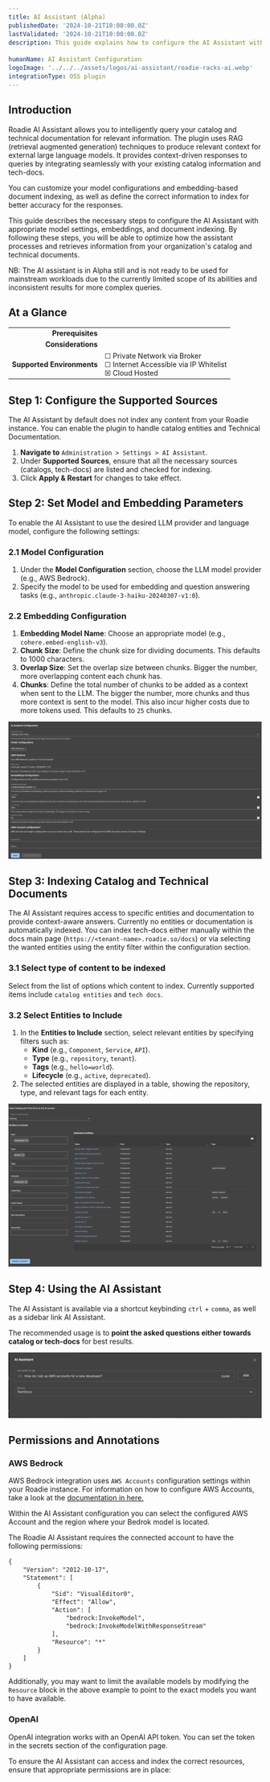 ```yaml
---
title: AI Assistant (Alpha)
publishedDate: '2024-10-21T10:00:00.0Z'
lastValidated: '2024-10-21T10:00:00.0Z'
description: This guide explains how to configure the AI Assistant with model settings, embedding configurations, and entity inclusion for indexing.

humanName: AI Assistant Configuration
logoImage: '../../../assets/logos/ai-assistant/roadie-racks-ai.webp'
integrationType: OSS plugin
---
```


## Introduction

Roadie AI Assistant allows you to intelligently query your catalog and technical documentation for relevant information. The plugin uses RAG (retrieval augmented generation) techniques to produce relevant context for external large language models. It provides context-driven responses to queries by integrating seamlessly with your existing catalog information and tech-docs.

You can customize your model configurations and embedding-based document indexing, as well as define the correct information to index for better accuracy for the responses.

This guide describes the necessary steps to configure the AI Assistant with appropriate model settings, embeddings, and document indexing. By following these steps, you will be able to optimize how the assistant processes and retrieves information from your organization's catalog and technical documents.

NB: The AI assistant is in Alpha still and is not ready to be used for mainstream workloads due to the currently limited scope of its abilities and inconsistent results for more complex queries.

## At a Glance

|                            |                                                                                                  |
| -------------------------: | ------------------------------------------------------------------------------------------------ |
|          **Prerequisites** |                                                                                                  |
|         **Considerations** |                                                                                                  |
| **Supported Environments** | ☐ Private Network via Broker <br /> ☐ Internet Accessible via IP Whitelist <br /> ☒ Cloud Hosted |

## Step 1: Configure the Supported Sources

The AI Assistant by default does not index any content from your Roadie instance. You can enable the plugin to handle catalog entities and Technical Documentation.

1. **Navigate to** `Administration > Settings > AI Assistant`.
2. Under **Supported Sources**, ensure that all the necessary sources (catalogs, tech-docs) are listed and checked for indexing.
3. Click **Apply & Restart** for changes to take effect.

## Step 2: Set Model and Embedding Parameters

To enable the AI Assistant to use the desired LLM provider and language model, configure the following settings:

### 2.1 Model Configuration

1. Under the **Model Configuration** section, choose the LLM model provider (e.g., AWS Bedrock).
2. Specify the model to be used for embedding and question answering tasks (e.g., `anthropic.claude-3-haiku-20240307-v1:0`).

### 2.2 Embedding Configuration

1. **Embedding Model Name**: Choose an appropriate model (e.g., `cohere.embed-english-v3`).
2. **Chunk Size**: Define the chunk size for dividing documents. This defaults to 1000 characters.
3. **Overlap Size**: Set the overlap size between chunks. Bigger the number, more overlapping content each chunk has.
4. **Chunks**: Define the total number of chunks to be added as a context when sent to the LLM. The bigger the number, more chunks and thus more context is sent to the model. This also incur higher costs due to more tokens used. This defaults to `25` chunks.

![rag-ai-settings.png](rag-ai-settings.png)

## Step 3: Indexing Catalog and Technical Documents

The AI Assistant requires access to specific entities and documentation to provide context-aware answers. Currently no entities or documentation is automatically indexed. You can index tech-docs either manually within the docs main page (`https://<tenant-name>.roadie.so/docs`) or via selecting the wanted entities using the entity filter within the configuration section.

### 3.1 Select type of content to be indexed

Select from the list of options which content to index. Currently supported items include `catalog entities` and `tech docs`.

### 3.2 Select Entities to Include

1. In the **Entities to Include** section, select relevant entities by specifying filters such as:
   - **Kind** (e.g., `Component`, `Service`, `API`).
   - **Type** (e.g., `repository`, `tenant`).
   - **Tags** (e.g., `hello=world`).
   - **Lifecycle** (e.g., `active`, `deprecated`).
2. The selected entities are displayed in a table, showing the repository, type, and relevant tags for each entity.

![rag-ai-indexing-context.png](rag-ai-indexing-context.png)

## Step 4: Using the AI Assistant

The AI Assistant is available via a shortcut keybinding `ctrl` + `comma`, as well as a sidebar link AI Assistant.

The recommended usage is to **point the asked questions either towards catalog or tech-docs** for best results.

![ai-assistant-modal.png](ai-assistant-modal.png)

## Permissions and Annotations

### AWS Bedrock

AWS Bedrock integration uses `AWS Accounts` configuration settings within your Roadie instance. For information on how to configure AWS Accounts, take a look at the [documentation in here.](/docs/integrations/aws-plugins/)

Within the AI Assistant configuration you can select the configured AWS Account and the region where your Bedrok model is located.

The Roadie AI Assistant requires the connected account to have the following permissions:

```
{
    "Version": "2012-10-17",
    "Statement": [
        {
            "Sid": "VisualEditor0",
            "Effect": "Allow",
            "Action": [
                "bedrock:InvokeModel",
                "bedrock:InvokeModelWithResponseStream"
            ],
            "Resource": "*"
        }
    ]
}
```

Additionally, you may want to limit the available models by modifying the `Resource` block in the above example to point to the exact models you want to have available.

### OpenAI

OpenAI integration works with an OpenAI API token. You can set the token in the secrets section of the configuration page.

To ensure the AI Assistant can access and index the correct resources, ensure that appropriate permissions are in place:
